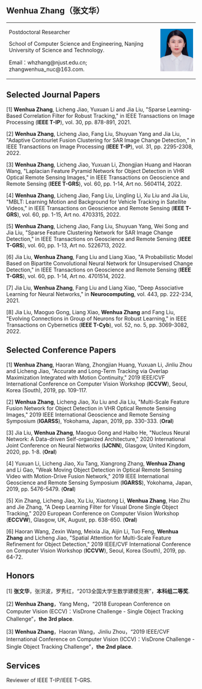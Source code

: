 ## Wenhua Zhang（张文华）
<table border="0">
  <tr>
    <td width="80%">
      <p>Postdoctoral Researcher</p>
      <p>School of Computer Science and Engineering, Nanjing University of Science and Technology.</p>
      <p>Email：whzhang@njust.edu.cn; zhangwenhua_nuc@163.com.</p>
    </td>
    <td width="40%">
      <img src="/1.png">    
    </td>
  </tr>
</table>


## Selected Journal Papers

[1] <b>Wenhua Zhang</b>, Licheng Jiao, Yuxuan Li and Jia Liu, "Sparse Learning-Based Correlation Filter for Robust Tracking," in IEEE Transactions on Image Processing (<b>IEEE T-IP</b>), vol. 30, pp. 878-891, 2021. 

[2] <b>Wenhua Zhang</b>, Licheng Jiao, Fang Liu, Shuyuan Yang and Jia Liu, "Adaptive Contourlet Fusion Clustering for SAR Image Change Detection," in IEEE Transactions on Image Processing (<b>IEEE T-IP</b>), vol. 31, pp. 2295-2308, 2022. 

[3] <b>Wenhua Zhang</b>, Licheng Jiao, Yuxuan Li, Zhongjian Huang and Haoran Wang, "Laplacian Feature Pyramid Network for Object Detection in VHR Optical Remote Sensing Images," in IEEE Transactions on Geoscience and Remote Sensing (<b>IEEE T-GRS</b>), vol. 60, pp. 1-14, Art no. 5604114, 2022. 

[4] <b>Wenhua Zhang</b>, Licheng Jiao, Fang Liu, Lingling Li, Xu Liu and Jia Liu, "MBLT: Learning Motion and Background for Vehicle Tracking in Satellite Videos," in IEEE Transactions on Geoscience and Remote Sensing (<b>IEEE T-GRS</b>), vol. 60, pp. 1-15, Art no. 4703315, 2022. 

[5] <b>Wenhua Zhang</b>, Licheng Jiao, Fang Liu, Shuyuan Yang, Wei Song and Jia Liu, "Sparse Feature Clustering Network for SAR Image Change Detection," in IEEE Transactions on Geoscience and Remote Sensing (<b>IEEE T-GRS</b>), vol. 60, pp. 1-13, Art no. 5226713, 2022.  

[6] Jia Liu, <b>Wenhua Zhang</b>, Fang Liu and Liang Xiao, "A Probabilistic Model Based on Bipartite Convolutional Neural Network for Unsupervised Change Detection," in IEEE Transactions on Geoscience and Remote Sensing (<b>IEEE T-GRS</b>), vol. 60, pp. 1-14, Art no. 4701514, 2022. 

[7] Jia Liu, <b>Wenhua Zhang</b>, Fang Liu and Liang Xiao, "Deep Associative Learning for Neural Networks," in <b>Neurocomputing</b>, vol. 443, pp. 222-234, 2021. 

[8] Jia Liu, Maoguo Gong, Liang Xiao, <b>Wenhua Zhang</b> and Fang Liu, "Evolving Connections in Group of Neurons for Robust Learning," in IEEE Transactions on Cybernetics (<b>IEEE T-Cyb</b>), vol. 52, no. 5, pp. 3069-3082, 2022.

## Selected Conference Papers

[1] <b>Wenhua Zhang</b>, Haoran Wang, Zhongjian Huang, Yuxuan Li, Jinliu Zhou and Licheng Jiao, "Accurate and Long-Term Tracking via Overlap Maximization Integrated with Motion Continuity," 2019 IEEE/CVF International Conference on Computer Vision Workshop (<b>ICCVW</b>), Seoul, Korea (South), 2019, pp. 109-117.

[2] <b>Wenhua Zhang</b>, Licheng Jiao, Xu Liu and Jia Liu, "Multi-Scale Feature Fusion Network for Object Detection in VHR Optical Remote Sensing Images," 2019 IEEE International Geoscience and Remote Sensing Symposium (<b>IGARSS</b>), Yokohama, Japan, 2019, pp. 330-333. (<b>Oral</b>)

[3] Jia Liu, <b>Wenhua Zhang</b>, Maoguo Gong and Haibo He, "Nucleus Neural Network: A Data-driven Self-organized Architecture," 2020 International Joint Conference on Neural Networks (<b>IJCNN</b>), Glasgow, United Kingdom, 2020, pp. 1-8. (<b>Oral</b>)

[4] Yuxuan Li, Licheng Jiao, Xu Tang, Xiangrong Zhang, <b>Wenhua Zhang</b> and Li Gao, "Weak Moving Object Detection in Optical Remote Sensing Video with Motion-Drive Fusion Network," 2019 IEEE International Geoscience and Remote Sensing Symposium (<b>IGARSS</b>), Yokohama, Japan, 2019, pp. 5476-5479. (<b>Oral</b>) 

[5] Xin Zhang, Licheng Jiao, Xu Liu, Xiaotong Li, <b>Wenhua Zhang</b>, Hao Zhu and Jie Zhang, "A Deep Learning Filter for Visual Drone Single Object Tracking," 2020 European Conference on Computer Vision Workshop (<b>ECCVW</b>), Glasgow, UK, August, pp. 638-650. (<b>Oral</b>)

[6] Haoran Wang, Zexin Wang, Meixia Jia, Aijin Li, Tuo Feng, <b>Wenhua Zhang</b> and Licheng Jiao, "Spatial Attention for Multi-Scale Feature Refinement for Object Detection," 2019 IEEE/CVF International Conference on Computer Vision Workshop (<b>ICCVW</b>), Seoul, Korea (South), 2019, pp. 64-72.

## Honors

[1] <b>张文华</b>，张洪波，罗秀红，“2013全国大学生数学建模竞赛”，<b>本科组二等奖</b>.

[2] <b>Wenhua Zhang</b>，Yang Meng，“2018 European Conference on Computer Vision (ECCV)：VisDrone Challenge - Single Object Tracking Challenge”，<b>the 3rd place</b>.

[3] <b>Wenhua Zhang</b>，Haoran Wang，Jinliu Zhou，“2019 IEEE/CVF International Conference on Computer Vision (ICCV)：VisDrone Challenge - Single Object Tracking Challenge”，<b>the 2nd place</b>.

## Services

Reviewer of IEEE T-IP/IEEE T-GRS.
